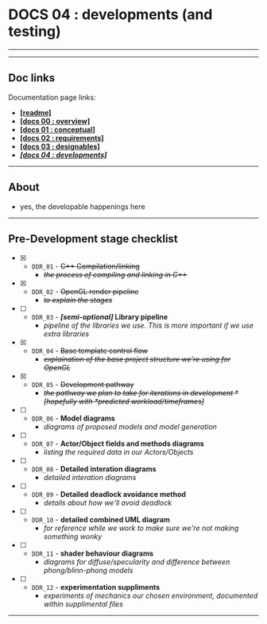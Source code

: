 # DOCS 04 : developments (and testing)

---
---

## Doc links

Documentation page links:
* [**[readme]**](./readme.md#doc-links)
* [**[docs 00 : overview]**](./docs_00_overview.md#doc-links)
* [**[docs 01 : conceptual]**](./docs_01_conceptual.md#doc-links)
* [**[docs 02 : requirements]**](./docs_02_requirements.md#doc-links)
* [**[docs 03 : designables]**](./docs_03_designables.md#doc-links)
* [***[docs 04 : developments]***](./docs_04_developments.md#doc-links)

---

## About

* yes, the developable happenings here

---

## Pre-Development stage checklist

* [x] - `DDR_01` - ~~C++ Compilation/linking~~
    * *~~the process of compiling and linking in C++~~*
* [x] - `DDR_02` - ~~OpenGL render pipeline~~
    * *~~to explain the stages~~*
* [ ] - `DDR_03` - ***[semi-optional]* Library pipeline**
    * *pipeline of the libraries we use. This is more important if we use extra libraries*
* [x] - `DDR_04` - ~~Base template control flow~~
    * *~~explaination of the base project structure we're using for OpenGL~~*
* [x] - `DDR_05` - ~~Development pathway~~
    * *~~the pathway we plan to take for iterations in development *[hopefully with *predicted workload/timeframes]~~*
* [ ] - `DDR_06` - **Model diagrams**
    * *diagrams of proposed models and model generation*
* [ ] - `DDR_07` - **Actor/Object fields and methods diagrams**
    * *listing the required data in our Actors/Objects*
* [ ] - `DDR_08` - **Detailed interation diagrams**
    * *detailed interation diagrams*
* [ ] - `DDR_09` - **Detailed deadlock avoidance method**
    * *details about how we'll avoid deadlock*
* [ ] - `DDR_10` - **detailed combined UML diagram**
    * *for reference while we work to make sure we're not making something wonky*
* [ ] - `DDR_11` - **shader behaviour diagrams**
    * *diagrams for diffuse/specularity and difference between phong/blinn-phong models*
* [ ] - `DDR_12` - **experimentation suppliments**
    * *experiments of mechanics our chosen environment, documented within supplimental files*



---

